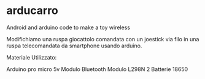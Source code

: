 # arducarro
Android and arduino code to make a toy wireless

Modifichiamo una ruspa giocattolo comandata con un joestick via filo in una ruspa telecomandata da smartphone usando arduino.

Materiale Utilizzato:

Arduino pro micro 5v
Modulo Bluetooth
Modulo L298N
2 Batterie 18650
